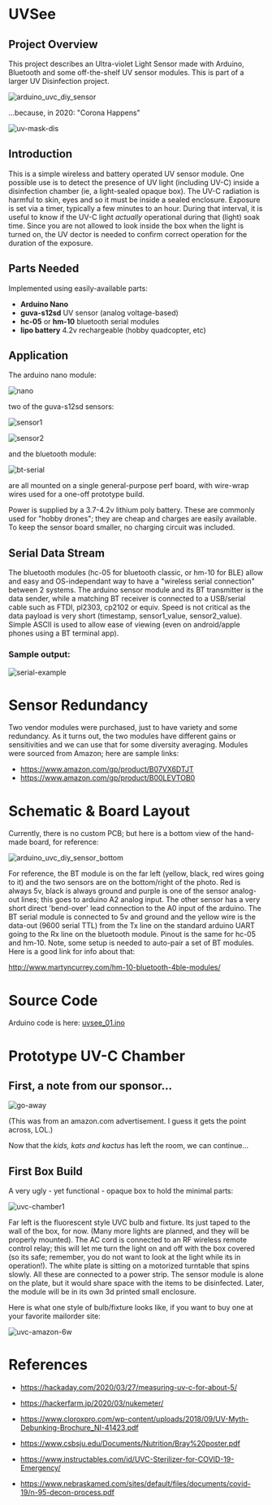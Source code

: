 # UVSee

## Project Overview

This project describes an Ultra-violet Light Sensor made with Arduino, Bluetooth and some off-the-shelf UV sensor modules.  This is part of a larger UV Disinfection project.

![arduino_uvc_diy_sensor](uv_sensor_01.jpg)



...because, in 2020: "Corona Happens"

![uv-mask-dis](uv-mask-dis.png)



## Introduction

This is a simple wireless and battery operated UV sensor module.  One possible use is to detect the presence of UV light (including UV-C) inside a disinfection chamber (ie, a light-sealed opaque box).  The UV-C radiation is harmful to skin, eyes and so it must be inside a sealed enclosure.  Exposure is set via a timer, typically a few minutes to an hour.  During that interval, it is useful to know if the UV-C light *actually* operational during that (light) soak time.  Since you are not allowed to look inside the box when the light is turned on, the UV dector is needed to confirm correct operation for the duration of the exposure.


## Parts Needed

Implemented using easily-available parts:
- **Arduino Nano**
- **guva-s12sd** UV sensor (analog voltage-based)
- **hc-05** or **hm-10** bluetooth serial modules
- **lipo battery** 4.2v rechargeable (hobby quadcopter, etc)


## Application

The arduino nano module:

![nano](nano.png)


two of the guva-s12sd sensors:

![sensor1](adafruit-guva-s12sd.png)

![sensor2](generic-guva-s12sd.png)


and the bluetooth module:

![bt-serial](bt-serial.png)


are all mounted on a single general-purpose perf board, with wire-wrap wires used for a one-off prototype build.

Power is supplied by a 3.7-4.2v lithium poly battery.  These are commonly used for "hobby drones"; they are cheap and charges are easily available.  To keep the sensor board smaller, no charging circuit was included.


## Serial Data Stream

The bluetooth modules (hc-05 for bluetooth classic, or hm-10 for BLE) allow and easy and OS-independant way to have a "wireless serial connection" between 2 systems.  The arduino sensor module and its BT transmitter is the data sender, while a matching BT receiver is connected to a USB/serial cable such as FTDI, pl2303, cp2102 or equiv.  Speed is not critical as the data payload is very short (timestamp, sensor1_value, sensor2_value).  Simple ASCII is used to allow ease of viewing (even on android/apple phones using a BT terminal app).

### Sample output:

![serial-example](uvsee-serial-output.png)



# Sensor Redundancy

Two vendor modules were purchased, just to have variety and some redundancy.  As it turns out, the two modules have different gains or sensitivities and we can use that for some diversity averaging.  Modules were sourced from Amazon; here are sample links:

- https://www.amazon.com/gp/product/B07VX6DTJT
- https://www.amazon.com/gp/product/B00LEVTOB0


# Schematic & Board Layout

Currently, there is no custom PCB; but here is a bottom view of the hand-made board, for reference:

![arduino_uvc_diy_sensor_bottom](uv_sensor_02.jpg)

For reference, the BT module is on the far left (yellow, black, red wires going to it) and the two sensors are on the bottom/right of the photo.  Red is always 5v, black is always ground and purple is one of the sensor analog-out lines; this goes to arduino A2 analog input.  The other sensor has a very short direct 'bend-over' lead connection to the A0 input of the arduino.  The BT serial module is connected to 5v and ground and the yellow wire is the data-out (9600 serial TTL) from the Tx line on the standard arduino UART going to the Rx line on the bluetooth module.  Pinout is the same for hc-05 and hm-10.  Note, some setup is needed to auto-pair a set of BT modules.  Here is a good link for info about that: 

http://www.martyncurrey.com/hm-10-bluetooth-4ble-modules/


# Source Code

Arduino code is here: [uvsee_01.ino](uvsee_01.ino)


# Prototype UV-C Chamber

## First, a note from our sponsor...

![go-away](go-away-lol.png)

(This was from an amazon.com advertisement.  I guess it gets the point across, LOL.)

Now that the *kids, kats and kactus* has left the room, we can continue...


## First Box Build

A very ugly - yet functional - opaque box to hold the minimal parts:

![uvc-chamber1](uvc-chamber1.jpg)

Far left is the fluorescent style UVC bulb and fixture.  Its just taped to the wall of the box, for now.  (Many more lights are planned, and they will be properly mounted).   The AC cord is connected to an RF wireless remote control relay; this will let me turn the light on and off with the box covered (so its safe; remember, you do not want to look at the light while its in operation!).  The white plate is sitting on a motorized turntable that spins slowly.  All these are connected to a power strip.  The sensor module is alone on the plate, but it would share space with the items to be disinfected.  Later, the module will be in its own 3d printed small enclosure.

Here is what one style of bulb/fixture looks like, if you want to buy one at your favorite mailorder site:

![uvc-amazon-6w](uvc-amazon-6w.png)


# References

- https://hackaday.com/2020/03/27/measuring-uv-c-for-about-5/

- https://hackerfarm.jp/2020/03/nukemeter/

- https://www.cloroxpro.com/wp-content/uploads/2018/09/UV-Myth-Debunking-Brochure_NI-41423.pdf

- https://www.csbsju.edu/Documents/Nutrition/Bray%20poster.pdf
 
- https://www.instructables.com/id/UVC-Sterilizer-for-COVID-19-Emergency/

- https://www.nebraskamed.com/sites/default/files/documents/covid-19/n-95-decon-process.pdf

